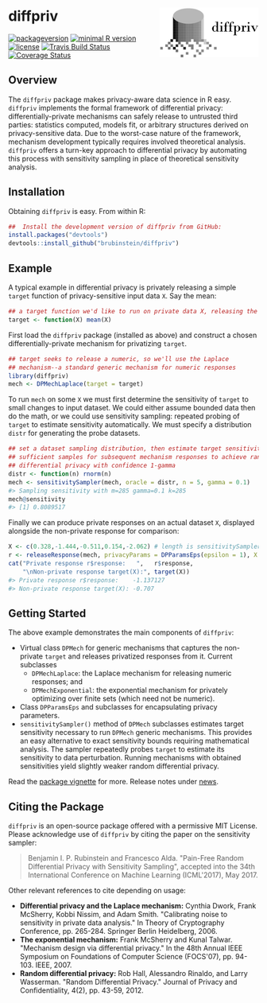 <!-- README.md is generated from README.Rmd. Please edit that file -->
diffpriv <img src="man/figures/logo.png" align="right" />
=========================================================

[![packageversion](https://img.shields.io/badge/Package%20version-0.3.1-orange.svg?style=flat-square)](commits/master) [![minimal R version](https://img.shields.io/badge/R%3E%3D-3.4.0-6666ff.svg)](https://cran.r-project.org/) [![license](https://img.shields.io/github/license/mashape/apistatus.svg)](http://choosealicense.com/licenses/mit/) [![Travis Build Status](https://travis-ci.org/brubinstein/diffpriv.svg?branch=master)](https://travis-ci.org/brubinstein/diffpriv) [![Coverage Status](https://img.shields.io/codecov/c/github/brubinstein/diffpriv/master.svg)](https://codecov.io/github/brubinstein/diffpriv?branch=master)

Overview
--------

The `diffpriv` package makes privacy-aware data science in R easy. `diffpriv` implements the formal framework of differential privacy: differentially-private mechanisms can safely release to untrusted third parties: statistics computed, models fit, or arbitrary structures derived on privacy-sensitive data. Due to the worst-case nature of the framework, mechanism development typically requires involved theoretical analysis. `diffpriv` offers a turn-key approach to differential privacy by automating this process with sensitivity sampling in place of theoretical sensitivity analysis.

Installation
------------

Obtaining `diffpriv` is easy. From within R:

``` r
##  Install the development version of diffpriv from GitHub:
install.packages("devtools")
devtools::install_github("brubinstein/diffpriv")
```

Example
-------

A typical example in differential privacy is privately releasing a simple `target` function of privacy-sensitive input data `X`. Say the mean:

``` r
## a target function we'd like to run on private data X, releasing the result
target <- function(X) mean(X)
```

First load the `diffpriv` package (installed as above) and construct a chosen differentially-private mechanism for privatizing `target`.

``` r
## target seeks to release a numeric, so we'll use the Laplace 
## mechanism--a standard generic mechanism for numeric responses
library(diffpriv)
mech <- DPMechLaplace(target = target)
```

To run `mech` on some `X` we must first determine the sensitivity of `target` to small changes to input dataset. We could either assume bounded data then do the math, or we could use sensitivity sampling: repeated probing of `target` to estimate sensitivity automatically. We must specify a distribution `distr` for generating the probe datasets.

``` r
## set a dataset sampling distribution, then estimate target sensitivity with
## sufficient samples for subsequent mechanism responses to achieve random
## differential privacy with confidence 1-gamma
distr <- function(n) rnorm(n)
mech <- sensitivitySampler(mech, oracle = distr, n = 5, gamma = 0.1)
#> Sampling sensitivity with m=285 gamma=0.1 k=285
mech@sensitivity
#> [1] 0.8089517
```

Finally we can produce private responses on an actual dataset `X`, displayed alongside the non-private response for comparison:

``` r
X <- c(0.328,-1.444,-0.511,0.154,-2.062) # length is sensitivitySampler() n
r <- releaseResponse(mech, privacyParams = DPParamsEps(epsilon = 1), X = X)
cat("Private response r$response:   ",   r$response,
    "\nNon-private response target(X):", target(X))
#> Private response r$response:    -1.137127 
#> Non-private response target(X): -0.707
```

Getting Started
---------------

The above example demonstrates the main components of `diffpriv`:

-   Virtual class `DPMech` for generic mechanisms that captures the non-private `target` and releases privatized responses from it. Current subclasses
    -   `DPMechLaplace`: the Laplace mechanism for releasing numeric responses; and
    -   `DPMechExponential`: the exponential mechanism for privately optimizing over finite sets (which need not be numeric).
-   Class `DPParamsEps` and subclasses for encapsulating privacy parameters.
-   `sensitivitySampler()` method of `DPMech` subclasses estimates target sensitivity necessary to run `DPMech` generic mechanisms. This provides an easy alternative to exact sensitivity bounds requiring mathematical analysis. The sampler repeatedly probes `target` to estimate its sensitivity to data perturbation. Running mechanisms with obtained sensitivities yield slightly weaker random differential privacy.

Read the [package vignette](inst/doc/diffpriv.pdf) for more. Release notes under [news](NEWS.md).

Citing the Package
------------------

`diffpriv` is an open-source package offered with a permissive MIT License. Please acknowledge use of `diffpriv` by citing the paper on the sensitivity sampler:

> Benjamin I. P. Rubinstein and Francesco Alda. "Pain-Free Random Differential Privacy with Sensitivity Sampling", accepted into the 34th International Conference on Machine Learning (ICML'2017), May 2017.

Other relevant references to cite depending on usage:

-   **Differential privacy and the Laplace mechanism:** Cynthia Dwork, Frank McSherry, Kobbi Nissim, and Adam Smith. "Calibrating noise to sensitivity in private data analysis." In Theory of Cryptography Conference, pp. 265-284. Springer Berlin Heidelberg, 2006.
-   **The exponential mechanism:** Frank McSherry and Kunal Talwar. "Mechanism design via differential privacy." In the 48th Annual IEEE Symposium on Foundations of Computer Science (FOCS'07), pp. 94-103. IEEE, 2007.
-   **Random differential privacy:** Rob Hall, Alessandro Rinaldo, and Larry Wasserman. "Random Differential Privacy." Journal of Privacy and Confidentiality, 4(2), pp. 43-59, 2012.
